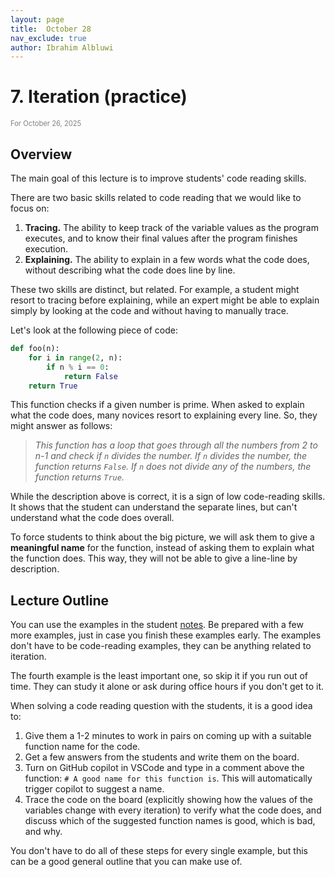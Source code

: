 ```yaml
---
layout: page
title:  October 28
nav_exclude: true
author: Ibrahim Albluwi
---
```


# **7.** Iteration (practice)
<span style="font-size: 0.8em; font-weight: normal; color: gray;">For October 26, 2025</span>

## Overview

The main goal of this lecture is to improve students' code reading skills.

There are two basic skills related to code reading that we would like to focus on:

1. **Tracing.** The ability to keep track of the variable values as the program executes, and to know their final values after the program finishes execution.
2. **Explaining.** The ability to explain in a few words what the code does, without describing what the code does line by line.

These two skills are distinct, but related. For example, a student might resort to tracing before explaining, while an expert might be able to explain simply by looking at the code and without having to manually trace.

Let's look at the following piece of code:

```python
def foo(n):
    for i in range(2, n):
        if n % i == 0:
            return False
    return True
```

This function checks if a given number is prime. When asked to explain what the code does, many novices resort to explaining every line. So, they might answer as follows:

> _This function has a loop that goes through all the numbers from 2 to n-1 and check if `n` divides the number. If `n` divides the number, the function returns `False`. If `n` does not divide any of the numbers, the function returns `True`._

While the description above is correct, it is a sign of low code-reading skills. It shows that the student can understand the separate lines, but can't understand what the code does overall.

To force students to think about the big picture, we will ask them to give a **meaningful name** for the function, instead of asking them to explain what the function does. This way, they will not be able to give a line-line by description.

## Lecture Outline

You can use the examples in the student [notes](/11102-f25/lessons/iteration-practice). Be prepared with a few more examples, just in case you finish these examples early. The examples don't have to be code-reading examples, they can be anything related to iteration.

The fourth example is the least important one, so skip it if you run out of time. They can study it alone or ask during office hours if you don't get to it.

When solving a code reading question with the students, it is a good idea to:
1. Give them a 1-2 minutes to work in pairs on coming up with a suitable function name for the code.
2. Get a few answers from the students and write them on the board.
3. Turn on GitHub copilot in VSCode and type in a comment above the function: `# A good name for this function is`. This will automatically trigger copilot to suggest a name.
4. Trace the code on the board (explicitly showing how the values of the variables change with every iteration) to verify what the code does, and discuss which of the suggested function names is good, which is bad, and why.

You don't have to do all of these steps for every single example, but this can be a good general outline that you can make use of.